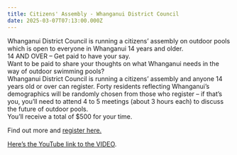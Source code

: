 ```yaml
---
title: Citizens' Assembly - Whanganui District Council
date: 2025-03-07T07:13:00.000Z
---
```

Whanganui District Council is running a citizens’ assembly on outdoor pools which is open to everyone in Whanganui 14 years and older.  
14 AND OVER – Get paid to have your say.  
Want to be paid to share your thoughts on what Whanganui needs in the way of outdoor swimming pools?  
Whanganui District Council is running a citizens’ assembly and anyone 14 years old or over can register. Forty residents reflecting Whanganui’s demographics will be randomly chosen from those who register – if that’s you, you’ll need to attend 4 to 5 meetings (about 3 hours each) to discuss the future of outdoor pools.  
You’ll receive a total of $500 for your time.  

Find out more and [register here.](https://www.whanganui.govt.nz/Your-Council/Citizens%E2%80%99-assemblies/Sign-up-for-our-citizens%E2%80%99-assembly-on-outdoor-pools)

[Here’s the YouTube link to the VIDEO](https://www.youtube.com/watch?v=511fywUrzn4).
